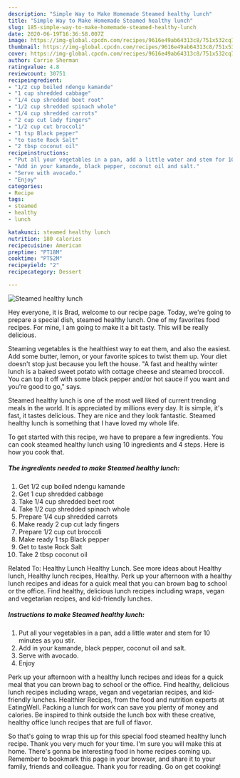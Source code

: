 ```yaml
---
description: "Simple Way to Make Homemade Steamed healthy lunch"
title: "Simple Way to Make Homemade Steamed healthy lunch"
slug: 185-simple-way-to-make-homemade-steamed-healthy-lunch
date: 2020-06-19T16:36:58.007Z
image: https://img-global.cpcdn.com/recipes/9616e49ab64313c8/751x532cq70/steamed-healthy-lunch-recipe-main-photo.jpg
thumbnail: https://img-global.cpcdn.com/recipes/9616e49ab64313c8/751x532cq70/steamed-healthy-lunch-recipe-main-photo.jpg
cover: https://img-global.cpcdn.com/recipes/9616e49ab64313c8/751x532cq70/steamed-healthy-lunch-recipe-main-photo.jpg
author: Carrie Sherman
ratingvalue: 4.8
reviewcount: 30751
recipeingredient:
- "1/2 cup boiled ndengu kamande"
- "1 cup shredded cabbage"
- "1/4 cup shredded beet root"
- "1/2 cup shredded spinach whole"
- "1/4 cup shredded carrots"
- "2 cup cut lady fingers"
- "1/2 cup cut broccoli"
- "1 tsp Black pepper"
- "to taste Rock Salt"
- "2 tbsp coconut oil"
recipeinstructions:
- "Put all your vegetables in a pan, add a little water and stem for 10 minutes as you stir."
- "Add in your kamande, black pepper, coconut oil and salt."
- "Serve with avocado."
- "Enjoy"
categories:
- Recipe
tags:
- steamed
- healthy
- lunch

katakunci: steamed healthy lunch 
nutrition: 180 calories
recipecuisine: American
preptime: "PT18M"
cooktime: "PT52M"
recipeyield: "2"
recipecategory: Dessert

---
```



![Steamed healthy lunch](https://img-global.cpcdn.com/recipes/9616e49ab64313c8/751x532cq70/steamed-healthy-lunch-recipe-main-photo.jpg)

Hey everyone, it is Brad, welcome to our recipe page. Today, we're going to prepare a special dish, steamed healthy lunch. One of my favorites food recipes. For mine, I am going to make it a bit tasty. This will be really delicious.

Steaming vegetables is the healthiest way to eat them, and also the easiest. Add some butter, lemon, or your favorite spices to twist them up. Your diet doesn&#39;t stop just because you left the house. &#34;A fast and healthy winter lunch is a baked sweet potato with cottage cheese and steamed broccoli. You can top it off with some black pepper and/or hot sauce if you want and you&#39;re good to go,&#34; says.

Steamed healthy lunch is one of the most well liked of current trending meals in the world. It is appreciated by millions every day. It is simple, it's fast, it tastes delicious. They are nice and they look fantastic. Steamed healthy lunch is something that I have loved my whole life.


To get started with this recipe, we have to prepare a few ingredients. You can cook steamed healthy lunch using 10 ingredients and 4 steps. Here is how you cook that.

<!--inarticleads1-->

##### The ingredients needed to make Steamed healthy lunch:

1. Get 1/2 cup boiled ndengu kamande
1. Get 1 cup shredded cabbage
1. Take 1/4 cup shredded beet root
1. Take 1/2 cup shredded spinach whole
1. Prepare 1/4 cup shredded carrots
1. Make ready 2 cup cut lady fingers
1. Prepare 1/2 cup cut broccoli
1. Make ready 1 tsp Black pepper
1. Get to taste Rock Salt
1. Take 2 tbsp coconut oil


Related To: Healthy Lunch Healthy Lunch. See more ideas about Healthy lunch, Healthy lunch recipes, Healthy. Perk up your afternoon with a healthy lunch recipes and ideas for a quick meal that you can brown bag to school or the office. Find healthy, delicious lunch recipes including wraps, vegan and vegetarian recipes, and kid-friendly lunches. 

<!--inarticleads2-->

##### Instructions to make Steamed healthy lunch:

1. Put all your vegetables in a pan, add a little water and stem for 10 minutes as you stir.
1. Add in your kamande, black pepper, coconut oil and salt.
1. Serve with avocado.
1. Enjoy


Perk up your afternoon with a healthy lunch recipes and ideas for a quick meal that you can brown bag to school or the office. Find healthy, delicious lunch recipes including wraps, vegan and vegetarian recipes, and kid-friendly lunches. Healthier Recipes, from the food and nutrition experts at EatingWell. Packing a lunch for work can save you plenty of money and calories. Be inspired to think outside the lunch box with these creative, healthy office lunch recipes that are full of flavor. 

So that's going to wrap this up for this special food steamed healthy lunch recipe. Thank you very much for your time. I'm sure you will make this at home. There's gonna be interesting food in home recipes coming up. Remember to bookmark this page in your browser, and share it to your family, friends and colleague. Thank you for reading. Go on get cooking!

